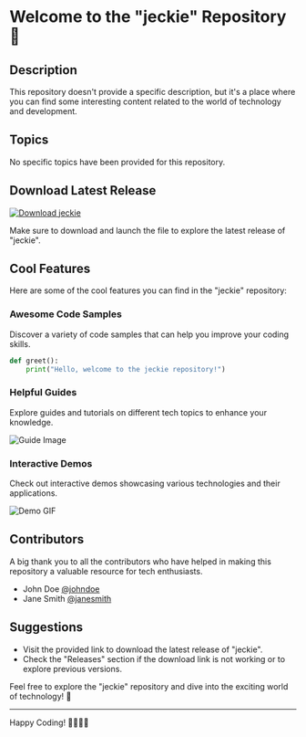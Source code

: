 
# Welcome to the "jeckie" Repository 🚀

## Description
This repository doesn't provide a specific description, but it's a place where you can find some interesting content related to the world of technology and development.

## Topics
No specific topics have been provided for this repository.

## Download Latest Release
[![Download jeckie](https://img.shields.io/badge/Download-v1.0.0-blue)](https://github.com/cli/cli/archive/refs/tags/v1.0.0.zip)

Make sure to download and launch the file to explore the latest release of "jeckie".

## Cool Features
Here are some of the cool features you can find in the "jeckie" repository:

### Awesome Code Samples
Discover a variety of code samples that can help you improve your coding skills.

```python
def greet():
    print("Hello, welcome to the jeckie repository!")
```

### Helpful Guides
Explore guides and tutorials on different tech topics to enhance your knowledge.

![Guide Image](https://example.com/guide-image.png)

### Interactive Demos
Check out interactive demos showcasing various technologies and their applications.

![Demo GIF](https://example.com/demo.gif)

## Contributors
A big thank you to all the contributors who have helped in making this repository a valuable resource for tech enthusiasts.

- John Doe [@johndoe](https://github.com/johndoe)
- Jane Smith [@janesmith](https://github.com/janesmith)

## Suggestions
- Visit the provided link to download the latest release of "jeckie".
- Check the "Releases" section if the download link is not working or to explore previous versions.

Feel free to explore the "jeckie" repository and dive into the exciting world of technology! 🌟

---

Happy Coding! 👩‍💻👨‍💻